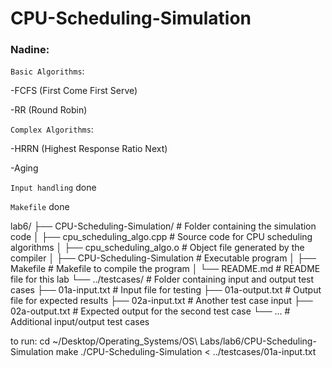 # CPU-Scheduling-Simulation

### Nadine:

`Basic Algorithms`:

-FCFS (First Come First Serve)

-RR (Round Robin)

`Complex Algorithms`:

-HRRN (Highest Response Ratio Next)

-Aging

`Input handling` done

`Makefile` done

lab6/
├── CPU-Scheduling-Simulation/      # Folder containing the simulation code
│   ├── cpu_scheduling_algo.cpp    # Source code for CPU scheduling algorithms
│   ├── cpu_scheduling_algo.o      # Object file generated by the compiler
│   ├── CPU-Scheduling-Simulation  # Executable program
│   ├── Makefile                   # Makefile to compile the program
│   └── README.md                  # README file for this lab
└── ../testcases/                  # Folder containing input and output test cases
    ├── 01a-input.txt             # Input file for testing
    ├── 01a-output.txt            # Output file for expected results
    ├── 02a-input.txt             # Another test case input
    ├── 02a-output.txt            # Expected output for the second test case
    └── ...                       # Additional input/output test cases


to run:
cd ~/Desktop/Operating_Systems/OS\ Labs/lab6/CPU-Scheduling-Simulation
make
./CPU-Scheduling-Simulation < ../testcases/01a-input.txt
